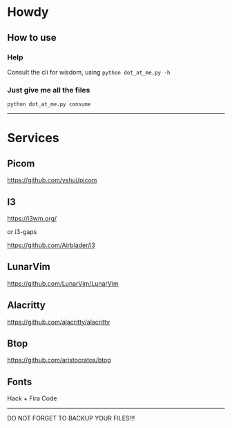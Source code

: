 # Howdy

## How to use

### Help
Consult the cli for wisdom, using ```python dot_at_me.py -h```

### Just give me all the files
```python dot_at_me.py consume```

---

# Services

## Picom
https://github.com/yshui/picom

## I3
https://i3wm.org/

or i3-gaps

https://github.com/Airblader/i3

## LunarVim
https://github.com/LunarVim/LunarVim

## Alacritty
https://github.com/alacritty/alacritty

## Btop
https://github.com/aristocratos/btop

## Fonts
Hack + Fira Code

---

DO NOT FORGET TO BACKUP YOUR FILES!!!
